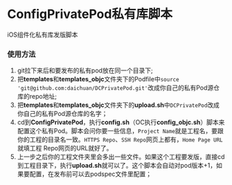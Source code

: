 # ConfigPrivatePod私有库脚本

iOS组件化私有库发版脚本

### 使用方法

1. git拉下来后和要发布的私有pod放在同一个目录下;
2. 把**templates**和**templates_objc**文件夹下的Podfile中`source 'git@github.com:daichuan/DCPrivatePod.git'`改成你自己的私有Pod源仓库的repo地址;
3. 把**templates**和**templates_objc**文件夹下的**upload.sh**中`DCPrivatePod`改成你自己的私有Pod源仓库的名字；
4. cd到**ConfigPrivatePod**，执行**config.sh**（OC执行**config_objc.sh**）脚本来配置这个私有Pod。脚本会问你要一些信息，`Project Name`就是工程名，要跟你的工程的目录名一致。`HTTPS Repo`、`SSH Repo`网页上都有，`Home Page URL`就填工程 Repo网页的URL就好了。
5. 上一步之后你的工程文件夹里会多出一些文件。如果这个工程要发版，直接cd到工程目录下，执行**upload.sh**就可以了。这个脚本会自动对pod版本+1，如果要配置，在发布前可以去podspec文件里配置；

